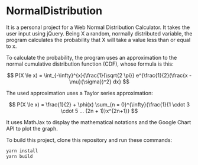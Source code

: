 # NormalDistribution

It is a personal project for a Web Normal Distribution Calculator. It takes the user input using jQuery. Being X a random, normally distributed variable, the program calculates the probability that X will take a value less than or equal to x.

To calculate the probability, the program uses an approximation to the normal cumulative distribution function (CDF), whose formula is this:

$$
P(X \le x) = \int_{-\infty}^{x}{\frac{1}{\sqrt{2 \pi}} e^{\frac{1}{2}(\frac{x - \mu}{\sigma})^2} dx}
$$

The used approximation uses a Taylor series approximation:

$$
P(X \le x) = \frac{1}{2} + \phi(x) \sum_{n = 0}^{\infty}{\frac{1}{1 \cdot 3 \cdot 5 ... (2n + 1)}x^{2n+1}}
$$

It uses MathJax to display the mathematical notations and the Google Chart API to plot the graph.

To build this project, clone this repository and run these commands:

```sh
yarn install
yarn build
```
